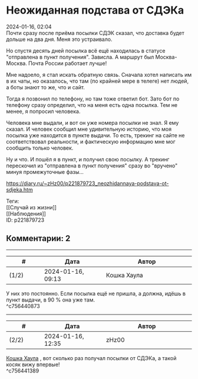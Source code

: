 Неожиданная подстава от СДЭКа
=============================

  
2024-01-16, 02:04  
 Почти сразу после приёма посылки СДЭК сказал, что доставка будет дольше на два дня. Меня это устраивало.   
   
 Но спустя десять дней посылка всё ещё находилась в статусе "отправлена в пункт получения". Зависла. А маршрут был Москва-Москва. Почта России работает лучше!   
   
 Мне надоело, я стал искать обратную связь. Сначала хотел написать им в их чаты, но оказалось, что там (по крайней мере в телеге) нет людей, а боты знают то же, что и сайт.   
   
 Тогда я позвонил по телефону, но там тоже ответил бот. Зато бот по телефону сразу определил, что на меня есть одна посылка. Тем не менее, я попросил человека.   
   
 Человека мне выдали, и вот он уже номера посылки не знал. Я ему сказал. И человек сообщил мне удивительную историю, что моя посылка уже находится в пункте выдачи. То есть, трекинг на сайте не соответствовал реальности, и фактическую информацию мне мог сообщить только человек.   
   
 Ну и что. И пошёл я в пункт, и получил свою посылку. А трекинг перескочил из "отправлена в пункт получения" сразу во "вручено" минуя промежуточные фазы...   
  
<https://diary.ru/~zHz00/p221879723_neozhidannaya-podstava-ot-sdjeka.htm>  
  
Теги:  
[[Случай из жизни]]  
[[Наблюдения]]  
ID: p221879723  


Комментарии: 2
--------------

  


---



|         #         |              Дата              |                     Автор                     |           ID           |
| --- | --- | --- | --- |
| (1/2) | 2024-01-16, 09:13 | Кошка Хаула | c756440873 |

  
 У них это постоянно. Если посылка ещё не пришла, а должна, идёшь в пункт выдачи, в 90 % она уже там.   
 ^c756440873

---



|         #         |              Дата              |                     Автор                     |           ID           |
| --- | --- | --- | --- |
| (2/2) | 2024-01-16, 12:35 | zHz00 | c756441389 |

  
  [Кошка Хаула](https://rianna88.diary.ru "Старое логово дракона")  , вот сколько раз получал посылки от СДЭКа, а такой косяк вижу впервые!   
 ^c756441389